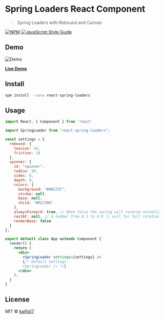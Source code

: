 # Spring Loaders React Component

> Spring Loaders with Rebound and Canvas

[![NPM](https://img.shields.io/npm/v/react-spring-loaders.svg)](https://www.npmjs.com/package/react-spring-loaders) [![JavaScript Style Guide](https://img.shields.io/badge/code_style-standard-brightgreen.svg)](https://standardjs.com)

## Demo

![Demo](https://lh3.googleusercontent.com/aH293rc91KU5LtiLgOqUvqTS2fmF4Q7tfPI6umAgRZmHaNB59M9KTpNeWRzG1rghl-2xwPsIXNZgwnx2_9F3AbRDqLxWWGpHPl9U0BBa4egiqm_K1z-5UXsBVPQdpH-v_XRpGq9fbQ=w552-h440-no)

[**Live Demo**](https://kalifa17.github.io/react-spring-loaders)


## Install

```bash
npm install --save react-spring-loaders
```

## Usage

```jsx
import React, { Component } from 'react'

import SpringLoader from "react-spring-loaders";

const settings = {
  rebound: {
    tension: 14,
    friction: 10
  },
  spinner: {
    id: "spinner",
    radius: 90,
    sides: 6,
    depth: 8,
    colors: {
      background: "#00272C",
      stroke: null,
      base: null,
      child: "#02C39A"
    },
    alwaysForward: true, // When false the spring will reverse normally.
    restAt: null, // A number from 0.1 to 0.9 || null for full rotation
    renderBase: false
  }
};

export default class App extends Component {
  render() {
    return (
      <div>
        <SpringLoader settings={settings} />
        {/* Default Settings 
        <SpringLoader /> */}
      </div>
    );
  }
}
```

## License

MIT © [kalifa17](https://github.com/kalifa17)
